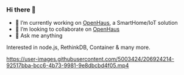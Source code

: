 ### Hi there 👋

- 🔭 I’m currently working on [OpenHaus](https://github.com/OpenHausIO), a SmartHome/IoT solution
- 👯 I’m looking to collaborate on [OpenHaus](https://github.com/OpenHausIO)
- 💬 Ask me anything

Interested in node.js, RethinkDB, Container & many more.



https://user-images.githubusercontent.com/5003424/206924214-92517bba-bcc6-4b73-9981-9e8dbcbd4f05.mp4

